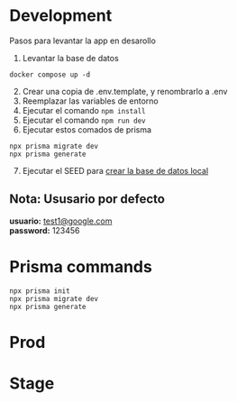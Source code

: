 # Development
Pasos para levantar la app en desarollo


1. Levantar la base de datos

```
docker compose up -d
```

2. Crear una copia de .env.template, y renombrarlo a .env
3. Reemplazar las variables de entorno
4. Ejecutar el comando ``` npm install ```
5. Ejecutar el comando ``` npm run dev ```
6. Ejecutar estos comados de prisma
```
npx prisma migrate dev
npx prisma generate
```
7. Ejecutar el SEED para [crear la base de datos local](localhost:3000/api/seed)


## Nota: Ususario por defecto
__usuario:__ test1@google.com   
__password:__ 123456


# Prisma commands

```
npx prisma init
npx prisma migrate dev
npx prisma generate

```

# Prod



# Stage